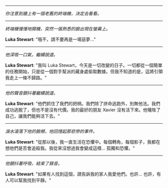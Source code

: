 
---

*你注意到牆上有一個老舊的終端機，決定去看看。*

---

_終端機慢慢地開機，突然一張熟悉的臉出現在螢幕上。_

**Luka Stewart**: "哦不，請不要再是一場惡夢..."

---

_他深吸一口氣，繼續說道。_

**Luka Stewart**: "我叫 Luka Stewart，今天是一切改變的日子。一切都從一個簡單的任務開始，只是從一個對手幫派的藏身處偷取數據。但我不知道的是，這將引領我走上一條不歸路。"

---

_他的聲音顫抖著繼續說道。_

**Luka Stewart**: "他們抓住了我們的把柄。我們除了拼命逃跑外，別無他法。我們成功逃脫了，但也不是沒有代價。我的最好的朋友 Xavier 沒有活下來。他犧牲了自己，讓我們能夠活下去。"

---

_淚水滾落下他的臉頰，他回憶起那悲慘的事件。_

**Luka Stewart**: "從那以後，我一直生活在恐懼中。每個轉角，每個影子，我都在想他們是否會追殺我。我從來沒想過我會變成這樣... 孤獨和恐懼。"

---

_他顫抖著呼吸，結束了錄音。_

**Luka Stewart**: "如果有人找到這個，請告訴我的家人我愛他們。也許... 也許，有人可以幫我找到平靜。"
